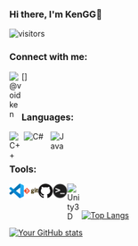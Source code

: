 ### Hi there, I'm KenGG👋
![visitors](https://visitor-badge.laobi.icu/badge?page_id=voidkenny)

### Connect with me:

[<img align="left" alt="@voidken" width="22px" src="https://example.com/your-telegram-icon.png" />]

<br />

### Languages:
<img align="left" alt="C++" width="26px" src="https://upload.wikimedia.org/wikipedia/commons/1/18/ISO_C%2B%2B_Logo.svg" />
<img align="left" alt="C#" width="48px" src="https://www.avenga.com/wp-content/uploads/2020/11/C-Sharp.png" />
<img align="left" alt="Java" width="26px" src="https://example.com/java-logo.png" />
<br />
<br />

### Tools:
<img align="left" alt="Visual Studio Code" width="26px" src="https://raw.githubusercontent.com/github/explore/80688e429a7d4ef2fca1e82350fe8e3517d3494d/topics/visual-studio-code/visual-studio-code.png" />
<img align="left" alt="Git" width="26px" src="https://raw.githubusercontent.com/github/explore/80688e429a7d4ef2fca1e82350fe8e3517d3494d/topics/git/git.png" />
<img align="left" alt="GitHub" width="26px" src="https://raw.githubusercontent.com/github/explore/78df643247d429f6cc873026c0622819ad797942/topics/github/github.png" />
<img align="left" alt="Terminal" width="26px" src="https://raw.githubusercontent.com/github/explore/80688e429a7d4ef2fca1e82350fe8e3517d3494d/topics/terminal/terminal.png" />
<img align="left" alt="Unity3D" width="26px" src="https://p1.hiclipart.com/preview/225/298/467/numix-circle-for-windows-unity-editor-icon-png-icon.jpg" />

<br />
<br />

[![Top Langs](https://github-readme-stats.vercel.app/api/top-langs/?username=voidkenny&langs_count=8&layout=compact&theme=tokyonight)](https://github.com/anuraghazra/github-readme-stats)

[![Your GitHub stats](https://github-readme-stats.vercel.app/api?username=voidkenny&show_icons=true&theme=radical)](https://github.com/anuraghazra/github-readme-stats)
